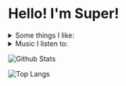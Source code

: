 # Hello! I'm Super!
<details>
  <summary>Some things I like:</summary>
    <ul>
      <li><a href="https://nodejs.org/">Node.js</a></li>
      <li><a href="https://ch.tetr.io/u/aaaaaaaaaaaaaa">Tetris</a></li>
      <li><a href="https://osu.ppy.sh/users/12196992">osu!</a></li>
      <li><a href="https://namemc.com/profile/nnnnnnnnnnnnnnn.8">Minecraft</a></li>
      <li>Power Metal</li>
      <li>Anthropomorphic animals</li>
      <li>727</li>
    </ul>
</details>

<details>
  <summary>Music I listen to:</summary>
  <ul>
    <li><a href="https://www.youtube.com/playlist?list=PLKZtHjG4i5AFhipBdnCgRKL_fNdtRyMEf">General</a></li>
    <li><a href="https://www.youtube.com/playlist?list=PLKZtHjG4i5AGcBDVVWvc-ek9yKle24a6U">Will Stetson</a></li>
    <li><a href="https://www.youtube.com/playlist?list=PLKZtHjG4i5AFhTh1gvTHHC2jM81ZOeGFn">Energetic Music</a></li>
    <li><a href="https://www.youtube.com/playlist?list=PLKZtHjG4i5AFQAivOIN0xipZhkUYQmO25">Generic anime openings</a></li>
    <li><a href="https://www.youtube.com/playlist?list=PLKZtHjG4i5AEY2HmmTtvE5-WbaYKUID-c">Old favourites</a></li>
    <li><a href="https://www.youtube.com/playlist?list=PLKZtHjG4i5AH_u9u9uZK1gwLpTSsDlNLR">Very old favourites</a></li>
  </ul>
</details>

![Github Stats](https://github-readme-stats.vercel.app/api?username=sup3rfire&show_icons=true&theme=tokyonight)

![Top Langs](https://github-readme-stats.vercel.app/api/top-langs/?username=sup3rfire&layout=compact&theme=tokyonight)
